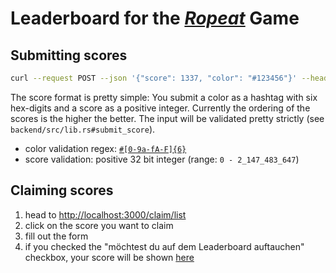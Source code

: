 # Leaderboard for the [_Ropeat_](https://github.com/forUnity/Ropeat/) Game

## Submitting scores

```sh
curl --request POST --json '{"score": 1337, "color": "#123456"}' --header 'Authorization: abcd' http://localhost:3000/backend/submit_score
```

The score format is pretty simple: You submit a color as a hashtag with six hex-digits and a score as a positive integer. Currently the ordering of the scores is the higher the better. The input will be validated pretty strictly (see `backend/src/lib.rs#submit_score`).

- color validation regex: [`#[0-9a-fA-F]{6}`](https://regexper.com/#%23%5B0-9a-fA-F%5D%7B6%7D)
- score validation: positive 32 bit integer (range: `0 - 2_147_483_647`)

## Claiming scores

1. head to [http://localhost:3000/claim/list](http://localhost:3000/claim/list)
2. click on the score you want to claim
3. fill out the form
4. if you checked the "möchtest du auf dem Leaderboard auftauchen" checkbox, your score will be shown [here](http://localhost:3000/)

